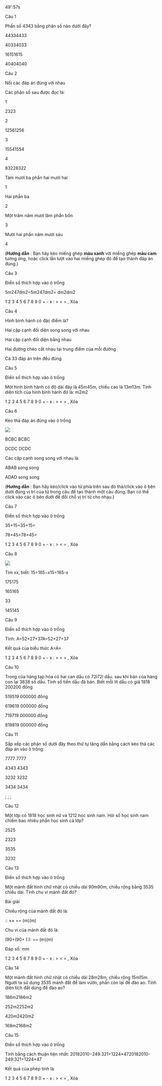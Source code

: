 49':57s

Câu 1

Phấn số 4343 bằng phân số nào dưới đây?

44334433

40334033

16151615

40404040

Câu 2

Nối các đáp án đúng với nhau

Các phân số sau được đọc là:

1

2323

2

12561256

3

15541554

4

83228322

Tám mươi ba phần hai mươi hai

1

Hai phần ba

2

Một trăm năm mươi lăm phần bốn

3

Mười hai phần năm mươi sáu

4

(**Hướng dẫn** : Bạn hãy kéo miếng ghép **màu xanh** với miếng ghép **màu cam** tương ứng, hoặc click lần lượt vào hai miếng ghép đó để tạo thành đáp án đúng.)

Câu 3

Điền số thích hợp vào ô trống

5m247dm2=5m247dm2=  dm2dm2

1 2 3 4 5 6 7 8 9 0 + - x : > < = , Xóa

Câu 4

Hình bình hành có đặc điểm là?

Hai cặp cạnh đối diện song song với nhau

Hai cặp cạnh đối diện bằng nhau

Hai đường chéo cắt nhau tại trung điểm của mỗi đường

Cả 33 đáp án trên đều đúng

Câu 5

Điền số thích hợp vào ô trống

Một hình bình hành có độ dài đáy là 45m45m, chiều cao là 13m13m. Tính diện tích của hình bình hành đó là:   m2m2

1 2 3 4 5 6 7 8 9 0 + - x : > < = , Xóa

Câu 6

Kéo thả đáp án đúng vào ô trống

![](https://onthi123.vn/public/uploads/2_587.png)

BCBC BCBC

DCDC DCDC

Các cặp cạnh song song với nhau là:

ABAB song song  

ADAD song song 

(**Hướng dẫn** : Bạn hãy kéo/click vào từ phía trên sau đó thả/click vào ô bên dưới đúng vị trí của từ trong câu để tạo thành một câu đúng. Bạn có thể click vào các ô bên dưới để đổi chỗ vị trí từ cho nhau.)

Câu 7

Điền số thích hợp vào ô trống

35+15=35+15= 

78×45=78×45= 

1 2 3 4 5 6 7 8 9 0 + - x : > < = , Xóa

Câu 8

![](https://onthi123.vn/public/uploads/1_131.png)

Tìm xx, biết: 15=165−x15=165-x

175175

165165

33

145145

Câu 9

Điền số thích hợp vào ô trống

Tính: A=52×27+37A=52×27+37

Kết quả của biểu thức A=A= 

1 2 3 4 5 6 7 8 9 0 + - x : > < = , Xóa

Câu 10

Trong của hàng tạp hóa có hai can dầu có 72l72l dầu. sau khi bán của hàng con lại 3838 số dầu. Tính số tiền dầu đã bán. Biết mỗi lít dầu có giá 1818 200200 đồng

519519 000000 đồng

619619 000000 đồng

719719 000000 đồng

819819 000000 đồng

Câu 11

Sắp xếp các phân số dưới đây theo thứ tự tăng dần bằng cách kéo thả các đáp án vào ô trống:

7777 7777

4343 4343

3232 3232

3434 3434

; ; ;  

Câu 12

Một lớp có 1818 học sinh nữ và 1212 học sinh nam. Hỏi số học sinh nam chiếm bao nhiêu phần học sinh cả lớp?

2525

2323

3535

3232

Câu 13

Điền số thích hợp vào ô trống

Một mảnh đất hình chữ nhật có chiều dài 90m90m, chiều rộng bằng 3535 chiều dài. Tính chu vi mảnh đất đó?

Bài giải

Chiều rộng của mảnh đất đó là:

 ::  ××  ==  (m)(m)

Chu vi của mảnh đất đó là:

(90+(90+  ):):  ==  (m)(m)

Đáp số:  mm

1 2 3 4 5 6 7 8 9 0 + - x : > < = , Xóa

Câu 14

Một mảnh đất hình chữ nhật có chiều dài 28m28m, chiều rộng 15m15m. Người ta sử dụng 3535 mảnh đất để làm vườn, phần còn lại để đào ao. Tính diện tích đất dùng để đào ao?

186m2186m2

252m2252m2

420m2420m2

168m2168m2

Câu 15

Điền số thích hợp vào ô trống

Tính bằng cách thuận tiện nhất: 20182010−249:321+1224×4720182010-249:321+1224×47

Kết quả của phép tính là: 

1 2 3 4 5 6 7 8 9 0 + - x : > < = , Xóa
